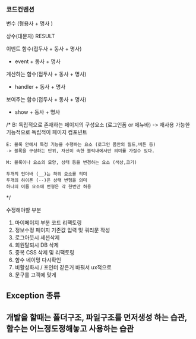 ### 코드컨벤션
변수 (형용사 + 명사 )

상수(대문자)
RESULT

이벤트 함수(접두사 + 동사 + 명사)
- event + 동사 + 명사

계산하는 함수(접두사 + 동사 + 명사)
- handler + 동사 + 명사

보여주는 함수(접두사 + 동사 + 명사)
- show + 동사 + 명사


/*
    B: 독립적으로 존재하는 페이지의 구성요소 (로그인폼 or 메뉴바)
    -> 재사용 가능한 기능적으로 독립적이 페이지 컴포넌트

    E: 블록 안에서 특정 기능을 수행하는 요소 (로그인 폼안의 필드,버튼 등)
    -> 블록을 구성하는 단위, 자신이 속한 블럭내에서만 의미를 가질수 있다.

    M: 블록이나 요소의 모양, 상태 등을 변경하는 요소 (색상,크기)

    두개의 언더바 (__)는 하위 요소를 의미
    두개의 하이폰 (--)은 상태 변형을 의미
    하나의 이름 요소에 변형은 각 한번만 허용
*/

수정해야할 부분

1. 마이페이지 부분 코드 리팩토링
2. 정보수정 페이지 기존값 입력 및 쿼리문 작성
3. 로그아웃시 세션삭제
4. 회원탈퇴시 DB 삭제
5. 중복 CSS 삭제 및 리팩토링
6. 함수 네이밍 다시확인
7. 비활성화시 / 포인터 같은거 바꿔서 ux적으로
8. 문구를 고객에 맞게

## Exception 종류
## 개발을 할때는 폴더구조, 파일구조를 먼저생성 하는 습관, 함수는 어느정도정해놓고 사용하는 습관





